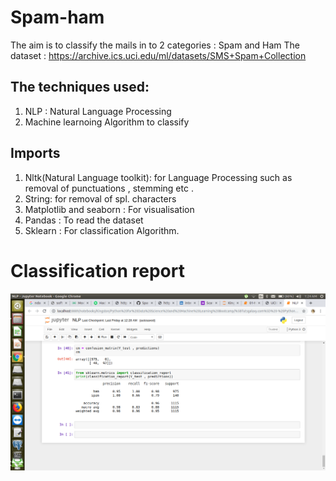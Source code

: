 # Spam-ham
The aim is to classify the mails in to 2 categories : Spam and Ham
The dataset : https://archive.ics.uci.edu/ml/datasets/SMS+Spam+Collection
## The techniques used:
   1. NLP : Natural Language Processing 
   2. Machine learnoing Algorithm to classify
## Imports
  1. Nltk(Natural Language toolkit): for Language Processing such as removal of punctuations , stemming etc .
  2. String: for removal of spl. characters 
  3. Matplotlib and seaborn : For visualisation
  4. Pandas : To read the dataset
  5. Sklearn : For classification Algorithm.
# Classification report
<img src = "pic.png">

